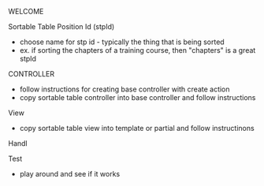 WELCOME

Sortable Table Position Id (stpId)
* choose name for stp id - typically the thing that is being sorted
* ex. if sorting the chapters of a training course, then "chapters" is a great stpId

CONTROLLER
* follow instructions for creating base controller with create action
* copy sortable table controller into base controller and follow instructions

View
* copy sortable table view into template or partial and follow instructinons

Handl


Test
* play around and see if it works
